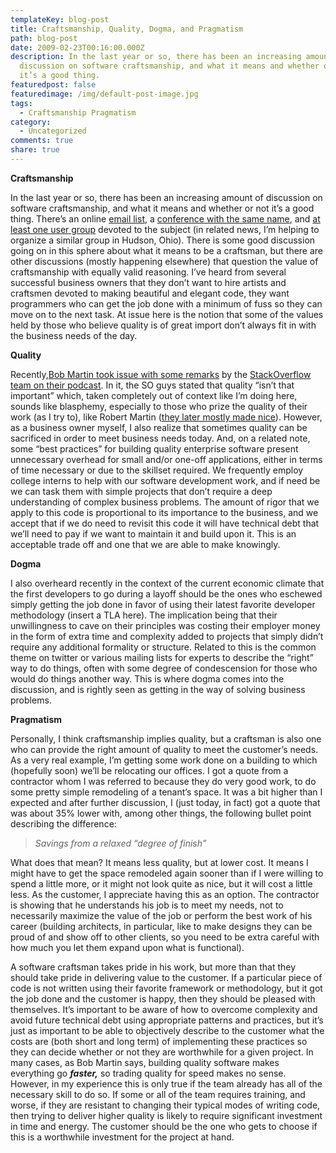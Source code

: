 ```yaml
---
templateKey: blog-post
title: Craftsmanship, Quality, Dogma, and Pragmatism
path: blog-post
date: 2009-02-23T00:16:00.000Z
description: In the last year or so, there has been an increasing amount of
  discussion on software craftsmanship, and what it means and whether or not
  it’s a good thing.
featuredpost: false
featuredimage: /img/default-post-image.jpg
tags:
  - Craftsmanship Pragmatism
category:
  - Uncategorized
comments: true
share: true
---
```

**Craftsmanship**

In the last year or so, there has been an increasing amount of discussion on software craftsmanship, and what it means and whether or not it’s a good thing. There’s an online [email list](http://groups.google.com/group/software_craftsmanship), a [conference with the same name](http://parlezuml.com/softwarecraftsmanship), and [at least one user group](http://groups.softwarecraftsmanship.org/) devoted to the subject (in related news, I’m helping to organize a similar group in Hudson, Ohio). There is some good discussion going on in this sphere about what it means to be a craftsman, but there are other discussions (mostly happening elsewhere) that question the value of craftsmanship with equally valid reasoning. I’ve heard from several successful business owners that they don’t want to hire artists and craftsmen devoted to making beautiful and elegant code, they want programmers who can get the job done with a minimum of fuss so they can move on to the next task. At issue here is the notion that some of the values held by those who believe quality is of great import don’t always fit in with the business needs of the day.

**Quality**

Recently,[Bob Martin took issue with some remarks](http://blog.objectmentor.com/articles/2009/02/06/on-open-letter-to-joel-spolsky-and-jeff-atwood) by the [StackOverflow team on their podcast](http://blog.stackoverflow.com/2009/01/podcast-38). In it, the SO guys stated that quality “isn’t that important” which, taken completely out of context like I’m doing here, sounds like blasphemy, especially to those who prize the quality of their work (as I try to), like Robert Martin ([they later mostly made nice](http://blog.stackoverflow.com/2009/02/podcast-41)). However, as a business owner myself, I also realize that sometimes quality can be sacrificed in order to meet business needs today. And, on a related note, some “best practices” for building quality enterprise software present unnecessary overhead for small and/or one-off applications, either in terms of time necessary or due to the skillset required. We frequently employ college interns to help with our software development work, and if need be we can task them with simple projects that don’t require a deep understanding of complex business problems. The amount of rigor that we apply to this code is proportional to its importance to the business, and we accept that if we do need to revisit this code it will have technical debt that we’ll need to pay if we want to maintain it and build upon it. This is an acceptable trade off and one that we are able to make knowingly.

**Dogma**

I also overheard recently in the context of the current economic climate that the first developers to go during a layoff should be the ones who eschewed simply getting the job done in favor of using their latest favorite developer methodology (insert a TLA here). The implication being that their unwillingness to cave on their principles was costing their employer money in the form of extra time and complexity added to projects that simply didn’t require any additional formality or structure. Related to this is the common theme on twitter or various mailing lists for experts to describe the “right” way to do things, often with some degree of condescension for those who would do things another way. This is where dogma comes into the discussion, and is rightly seen as getting in the way of solving business problems.

**Pragmatism**

Personally, I think craftsmanship implies quality, but a craftsman is also one who can provide the right amount of quality to meet the customer’s needs. As a very real example, I’m getting some work done on a building to which (hopefully soon) we’ll be relocating our offices. I got a quote from a contractor whom I was referred to because they do very good work, to do some pretty simple remodeling of a tenant’s space. It was a bit higher than I expected and after further discussion, I (just today, in fact) got a quote that was about 35% lower with, among other things, the following bullet point describing the difference:

> *Savings from a relaxed “degree of finish”*

What does that mean? It means less quality, but at lower cost. It means I might have to get the space remodeled again sooner than if I were willing to spend a little more, or it might not look quite as nice, but it will cost a little less. As the customer, I appreciate having this as an option. The contractor is showing that he understands his job is to meet my needs, not to necessarily maximize the value of the job or perform the best work of his career (building architects, in particular, like to make designs they can be proud of and show off to other clients, so you need to be extra careful with how much you let them expand upon what is functional).

A software craftsman takes pride in his work, but more than that they should take pride in delivering value to the customer. If a particular piece of code is not written using their favorite framework or methodology, but it got the job done and the customer is happy, then they should be pleased with themselves. It’s important to be aware of how to overcome complexity and avoid future technical debt using appropriate patterns and practices, but it’s just as important to be able to objectively describe to the customer what the costs are (both short and long term) of implementing these practices so they can decide whether or not they are worthwhile for a given project. In many cases, as Bob Martin says, building quality software makes everything go ***faster,*** so trading quality for speed makes no sense. However, in my experience this is only true if the team already has all of the necessary skill to do so. If some or all of the team requires training, and worse, if they are resistant to changing their typical modes of writing code, then trying to deliver higher quality is likely to require significant investment in time and energy. The customer should be the one who gets to choose if this is a worthwhile investment for the project at hand.